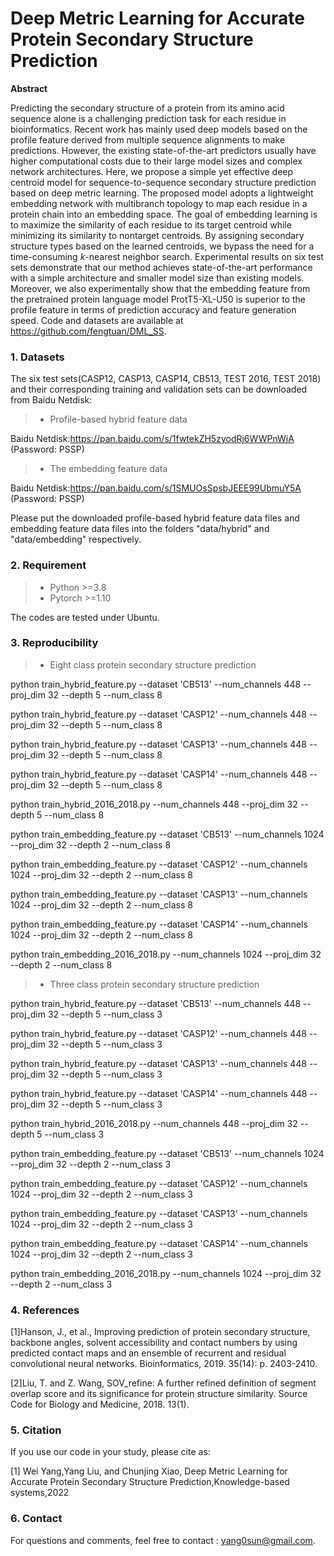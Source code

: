 
# Deep Metric Learning for Accurate Protein Secondary Structure Prediction



**Abstract**
<br>

Predicting the secondary structure of a protein from its amino acid sequence alone is a challenging prediction task for each residue in bioinformatics. Recent work has mainly used deep models based on the profile feature derived from multiple sequence alignments to make predictions. However, the existing state-of-the-art predictors usually have higher computational costs due to their large model sizes and complex network architectures. Here, we propose a simple yet effective deep centroid model for sequence-to-sequence secondary structure prediction based on deep metric learning. The proposed model adopts a lightweight embedding network with multibranch topology to map each residue in a protein chain into an embedding space. The goal of embedding learning is to maximize the similarity of each residue to its target centroid while minimizing its similarity to nontarget centroids. By assigning secondary structure types based on the learned centroids, we bypass the need for a time-consuming *k*-nearest neighbor search. Experimental results on six test sets demonstrate that our method achieves state-of-the-art performance with a simple architecture and smaller model size than existing models. Moreover, we also experimentally show that the embedding feature from the pretrained protein language model ProtT5-XL-U50 is superior to the profile feature in terms of prediction accuracy and feature generation speed. Code and datasets are available at https://github.com/fengtuan/DML_SS.


### 1. Datasets

The six test sets(CASP12, CASP13, CASP14, CB513, TEST 2016, TEST 2018) and their corresponding training and validation sets can be downloaded from Baidu Netdisk:

> * Profile-based hybrid feature data 

Baidu Netdisk:https://pan.baidu.com/s/1fwtekZH5zyodRj6WWPnWiA (Password: PSSP)  


> * The embedding feature data 
 
Baidu Netdisk:https://pan.baidu.com/s/1SMUOsSpsbJEEE99UbmuY5A (Password: PSSP)  

Please put the downloaded profile-based hybrid feature data files and embedding feature data files into the folders "data/hybrid" and "data/embedding" respectively. 

### 2. Requirement
> * Python >=3.8  
> * Pytorch >=1.10

The codes are tested under Ubuntu. 

### 3. Reproducibility
> * Eight class protein secondary structure prediction

python train_hybrid_feature.py --dataset 'CB513' --num_channels 448 --proj_dim 32 --depth 5 --num_class 8

python train_hybrid_feature.py --dataset 'CASP12' --num_channels 448 --proj_dim 32 --depth 5 --num_class 8

python train_hybrid_feature.py --dataset 'CASP13' --num_channels 448 --proj_dim 32 --depth 5 --num_class 8

python train_hybrid_feature.py --dataset 'CASP14' --num_channels 448 --proj_dim 32 --depth 5 --num_class 8

python train_hybrid_2016_2018.py --num_channels 448 --proj_dim 32 --depth 5 --num_class 8

python train_embedding_feature.py --dataset 'CB513' --num_channels 1024 --proj_dim 32 --depth 2 --num_class 8

python train_embedding_feature.py --dataset 'CASP12' --num_channels 1024 --proj_dim 32 --depth 2 --num_class 8

python train_embedding_feature.py --dataset 'CASP13' --num_channels 1024 --proj_dim 32 --depth 2 --num_class 8

python train_embedding_feature.py --dataset 'CASP14' --num_channels 1024 --proj_dim 32 --depth 2 --num_class 8

python train_embedding_2016_2018.py --num_channels 1024 --proj_dim 32 --depth 2 --num_class 8

> * Three class protein secondary structure prediction

python train_hybrid_feature.py --dataset 'CB513' --num_channels 448 --proj_dim 32 --depth 5 --num_class 3

python train_hybrid_feature.py --dataset 'CASP12' --num_channels 448 --proj_dim 32 --depth 5 --num_class 3

python train_hybrid_feature.py --dataset 'CASP13' --num_channels 448 --proj_dim 32 --depth 5 --num_class 3

python train_hybrid_feature.py --dataset 'CASP14' --num_channels 448 --proj_dim 32 --depth 5 --num_class 3

python train_hybrid_2016_2018.py --num_channels 448 --proj_dim 32 --depth 5 --num_class 3

python train_embedding_feature.py --dataset 'CB513' --num_channels 1024 --proj_dim 32 --depth 2 --num_class 3

python train_embedding_feature.py --dataset 'CASP12' --num_channels 1024 --proj_dim 32 --depth 2 --num_class 3

python train_embedding_feature.py --dataset 'CASP13' --num_channels 1024 --proj_dim 32 --depth 2 --num_class 3

python train_embedding_feature.py --dataset 'CASP14' --num_channels 1024 --proj_dim 32 --depth 2 --num_class 3

python train_embedding_2016_2018.py --num_channels 1024 --proj_dim 32 --depth 2 --num_class 3

### 4. References
[1]Hanson, J., et al., Improving prediction of protein secondary structure, backbone angles, solvent accessibility and contact numbers by using predicted contact maps and an ensemble of recurrent and residual convolutional neural networks. Bioinformatics, 2019. 35(14): p. 2403-2410.

[2]Liu, T. and Z. Wang, SOV_refine: A further refined definition of segment overlap score and its significance for protein structure similarity. Source Code for Biology and Medicine, 2018. 13(1).


### 5. Citation
If you use our code in your study, please cite as:

[1] Wei Yang,Yang Liu, and Chunjing Xiao, Deep Metric Learning for Accurate Protein Secondary Structure Prediction,Knowledge-based systems,2022

### 6. Contact
For questions and comments, feel free to contact : yang0sun@gmail.com. 


